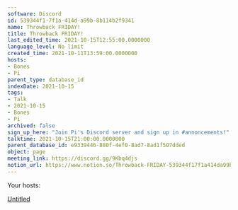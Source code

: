 ```yaml
---
software: Discord
id: 539344f1-7f1a-414d-a99b-8b114b2f9341
name: Throwback FRIDAY!
title: Throwback FRIDAY!
last_edited_time: 2021-10-15T12:55:00.0000000
language_level: No limit
created_time: 2021-10-11T13:59:00.0000000
hosts:
- Bones
- Pi
parent_type: database_id
indexDate: 2021-10-15
tags:
- Talk
- 2021-10-15
- Bones
- Pi
archived: false
sign_up_here: "Join Pi's Discord server and sign up in #annoncements!"
talktime: 2021-10-15T21:00:00.0000000
parent_database_id: e9339446-880f-4ef0-8ad7-8ad1f507dded
object: page
meeting_link: https://discord.gg/9Kbq4djs
notion_url: https://www.notion.so/Throwback-FRIDAY-539344f17f1a414da99b8b114b2f9341
---
```




Your hosts:

[Untitled](https://www.notion.so/482e61b02b9c4456b2b4fe86bb7544c6)   





